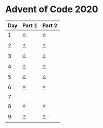 # Advent of Code 2020


| Day | Part 1           | Part 2           |
|-----|------------------|------------------|
| 1   | [:star:](../../../blob/280d40b873a818e0ad355dea4b65bf9b939dbdb2/2020/1/1.py) | [:star:](1/1.py) |
| 2   | [:star:](../../../blob/b66065cb21f9cf15aa79b91ece2c9c26b662777e/2020/2/2.py) | [:star:](2/2.py) |
| 3   | [:star:](../../../blob/b61e63e035eca865d4d95f24faa02c43a2bc0c9d/2020/3.py) | [:star:](3/3.py) |
| 4   | [:star:](../../../blob/22c197a3ebe95c03ef1db9c8f3f68839037c0c00/2020/4/4.py) | [:star:](4/4.py) |
| 5   | [:star:](../../../blob/3ef98033e96ae95efbf3fe83319a580e85d5c9df/2020/5/5.py) | [:star:](5/5.py) |
| 6   | [:star:](../../../blob/eea0dd2159961382a3215285a6c0201da44334a4/2020/6/6.py) | [:star:](6/6.py) |
| 7 | | |
| 8   | [:star:](../../../blob/65f9163fa787b54d71d52485b12c55a7397e1a69/2020/8/8.py) | [:star:](8/8.py) |
| 9   | [:star:](../../../blob/7f00a3783c0dcfa9dfffd94ace5a2789ed797d48/2020/9/9.py) | [:star:](9/9.py) |